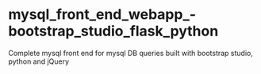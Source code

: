 # mysql_front_end_webapp_-bootstrap_studio_flask_python
Complete mysql front end for mysql DB queries built with bootstrap studio, python and jQuery
